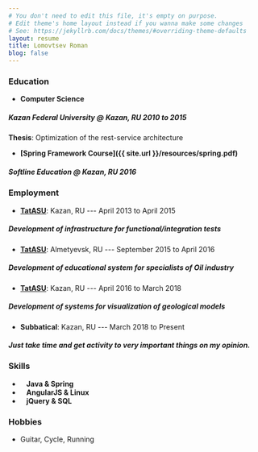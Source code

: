 ```yaml
---
# You don't need to edit this file, it's empty on purpose.
# Edit theme's home layout instead if you wanna make some changes
# See: https://jekyllrb.com/docs/themes/#overriding-theme-defaults
layout: resume
title: Lomovtsev Roman
blog: false
---
```

### Education

+ **Computer Science**  
##### Kazan Federal University @ Kazan, RU 2010 to 2015  
**Thesis**: Optimization of the rest-service architecture
+ **[Spring Framework Course]({{ site.url }}/resources/spring.pdf)**  
##### Softline Education @ Kazan, RU 2016

### Employment

+ **[TatASU][tatasu-link]**: Kazan, RU --- April 2013 to April 2015  
##### Development of infrastructure for functional/integration tests 
+ **[TatASU][tatasu-link]**: Almetyevsk, RU  ---  September 2015 to April 2016  
##### Development of educational system for specialists of Oil industry
+ **[TatASU][tatasu-link]**: Kazan, RU ---  April 2016 to March 2018  
##### Development of systems for visualization of geological models
+ **Subbatical**: Kazan, RU --- March 2018 to Present
##### Just take time and get activity to very important things on my opinion. 

### Skills

+ <i class="fa fa-star"></i><i class="fa fa-star"></i><i class="fa fa-star"></i><i class="fa fa-star"></i><i class="fa fa-star-o"></i> &nbsp;&nbsp; **Java & Spring**
+ <i class="fa fa-star"></i><i class="fa fa-star"></i><i class="fa fa-star"></i><i class="fa fa-star-o"></i><i class="fa fa-star-o"></i> &nbsp;&nbsp; **AngularJS & Linux**
+ <i class="fa fa-star"></i><i class="fa fa-star"></i><i class="fa fa-star-o"></i><i class="fa fa-star-o"></i><i class="fa fa-star-o"></i> &nbsp;&nbsp; **jQuery & SQL**

### Hobbies

+ Guitar, Cycle, Running

[tatasu-link]: http://www.tatintec.ru/asu